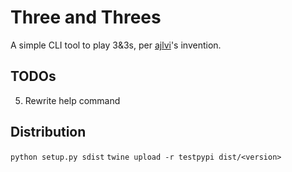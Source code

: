 # Three and Threes

A simple CLI tool to play 3&3s, per [ajlvi](http://www.ajlvi.net/)'s invention.

## TODOs

5. Rewrite help command

## Distribution

`python setup.py sdist`
`twine upload -r testpypi dist/<version>`
